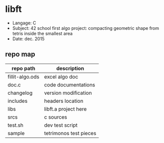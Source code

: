 # libft
- Langage: C
- Subject: 42 school first algo project: compacting geometric shape from tetris inside the smallest area
- Date: dec. 2015

## repo map
| repo path | description |
| ------------- | ------------- |
| fillit-algo.ods | excel algo doc |
| doc.c | code documentations |
| changelog | version modification |
| includes | headers location |
| libs | libft.a project here |
| srcs | c sources |
| test.sh | dev test script |
| sample | tetrimonos test pieces |
